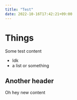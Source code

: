 ```yaml
---
title: "Test"
date: 2022-10-16T17:42:21+09:00
---
```


# Things

Some test content

- Idk
- a list or something

## Another header

Oh hey new content
